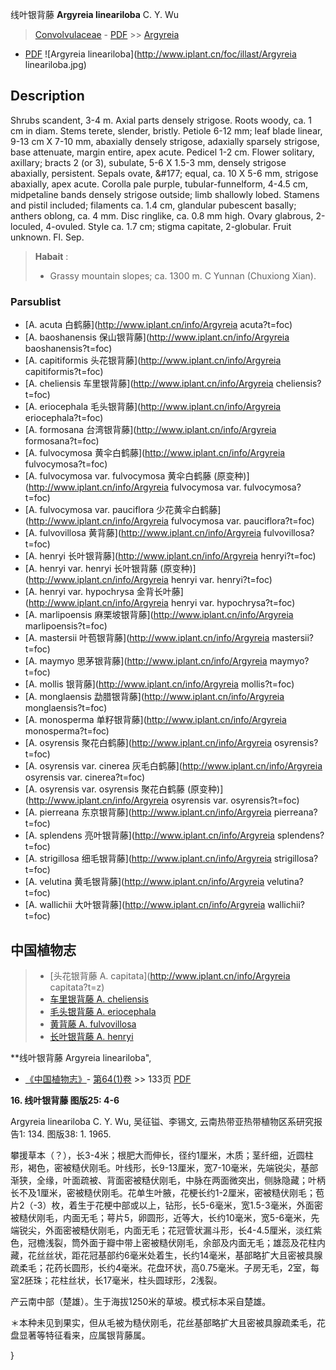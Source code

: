 线叶银背藤 **Argyreia lineariloba** C. Y. Wu

> [Convolvulaceae](http://www.iplant.cn/info/Convolvulaceae?t=foc) - [PDF](http://www.iplant.cn/foc/pdf/Convolvulaceae.pdf) >> [Argyreia](http://www.iplant.cn/info/Argyreia?t=foc)
 - [PDF](http://www.iplant.cn/foc/pdf/Argyreia.pdf)
![Argyreia lineariloba](http://www.iplant.cn/foc/illast/Argyreia lineariloba.jpg)

## Description

Shrubs scandent, 3-4 m. Axial parts densely strigose. Roots woody, ca. 1 cm in diam. Stems terete, slender, bristly. Petiole 6-12 mm; leaf blade linear, 9-13 cm X 7-10 mm, abaxially densely strigose, adaxially sparsely strigose, base attenuate, margin entire, apex acute. Pedicel 1-2 cm. Flower solitary, axillary; bracts 2 (or 3), subulate, 5-6 X 1.5-3 mm, densely strigose abaxially, persistent. Sepals ovate, &amp;#177; equal, ca. 10 X 5-6 mm, strigose abaxially, apex acute. Corolla pale purple, tubular-funnelform, 4-4.5 cm, midpetaline bands densely strigose outside; limb shallowly lobed. Stamens and pistil included; filaments ca. 1.4 cm, glandular pubescent basally; anthers oblong, ca. 4 mm. Disc ringlike, ca. 0.8 mm high. Ovary glabrous, 2-loculed, 4-ovuled. Style ca. 1.7 cm; stigma capitate, 2-globular. Fruit unknown. Fl. Sep.

> **Habait** : 
>* Grassy mountain slopes; ca. 1300 m. C Yunnan (Chuxiong Xian).

### Parsublist

* [A.  acuta  白鹤藤](http://www.iplant.cn/info/Argyreia acuta?t=foc)
* [A.  baoshanensis  保山银背藤](http://www.iplant.cn/info/Argyreia baoshanensis?t=foc)
* [A.  capitiformis  头花银背藤](http://www.iplant.cn/info/Argyreia capitiformis?t=foc)
* [A.  cheliensis  车里银背藤](http://www.iplant.cn/info/Argyreia cheliensis?t=foc)
* [A.  eriocephala  毛头银背藤](http://www.iplant.cn/info/Argyreia eriocephala?t=foc)
* [A.  formosana  台湾银背藤](http://www.iplant.cn/info/Argyreia formosana?t=foc)
* [A.  fulvocymosa  黄伞白鹤藤](http://www.iplant.cn/info/Argyreia fulvocymosa?t=foc)
* [A.  fulvocymosa var. fulvocymosa  黄伞白鹤藤 (原变种)](http://www.iplant.cn/info/Argyreia fulvocymosa var. fulvocymosa?t=foc)
* [A.  fulvocymosa var. pauciflora  少花黄伞白鹤藤](http://www.iplant.cn/info/Argyreia fulvocymosa var. pauciflora?t=foc)
* [A.  fulvovillosa  黄背藤](http://www.iplant.cn/info/Argyreia fulvovillosa?t=foc)
* [A.  henryi  长叶银背藤](http://www.iplant.cn/info/Argyreia henryi?t=foc)
* [A.  henryi var. henryi  长叶银背藤 (原变种)](http://www.iplant.cn/info/Argyreia henryi var. henryi?t=foc)
* [A.  henryi var. hypochrysa  金背长叶藤](http://www.iplant.cn/info/Argyreia henryi var. hypochrysa?t=foc)
* [A.  marlipoensis  麻栗坡银背藤](http://www.iplant.cn/info/Argyreia marlipoensis?t=foc)
* [A.  mastersii  叶苞银背藤](http://www.iplant.cn/info/Argyreia mastersii?t=foc)
* [A.  maymyo  思茅银背藤](http://www.iplant.cn/info/Argyreia maymyo?t=foc)
* [A.  mollis  银背藤](http://www.iplant.cn/info/Argyreia mollis?t=foc)
* [A.  monglaensis  勐腊银背藤](http://www.iplant.cn/info/Argyreia monglaensis?t=foc)
* [A.  monosperma  单籽银背藤](http://www.iplant.cn/info/Argyreia monosperma?t=foc)
* [A.  osyrensis  聚花白鹤藤](http://www.iplant.cn/info/Argyreia osyrensis?t=foc)
* [A.  osyrensis var. cinerea  灰毛白鹤藤](http://www.iplant.cn/info/Argyreia osyrensis var. cinerea?t=foc)
* [A.  osyrensis var. osyrensis  聚花白鹤藤 (原变种)](http://www.iplant.cn/info/Argyreia osyrensis var. osyrensis?t=foc)
* [A.  pierreana  东京银背藤](http://www.iplant.cn/info/Argyreia pierreana?t=foc)
* [A.  splendens  亮叶银背藤](http://www.iplant.cn/info/Argyreia splendens?t=foc)
* [A.  strigillosa  细毛银背藤](http://www.iplant.cn/info/Argyreia strigillosa?t=foc)
* [A.  velutina  黄毛银背藤](http://www.iplant.cn/info/Argyreia velutina?t=foc)
* [A.  wallichii  大叶银背藤](http://www.iplant.cn/info/Argyreia wallichii?t=foc)

## 中国植物志

> * [头花银背藤  A.  capitata](http://www.iplant.cn/info/Argyreia capitata?t=z)
> * [车里银背藤  A.  cheliensis](Argyreia-cheliensis-车里银背藤.md)
> * [毛头银背藤  A.  eriocephala](Argyreia-eriocephala-毛头银背藤.md)
> * [黄背藤  A.  fulvovillosa](Argyreia-fulvovillosa-黄背藤.md)
> * [长叶银背藤  A.  henryi](Argyreia-henryi-长叶银背藤.md)

**线叶银背藤 Argyreia lineariloba",

* [《中国植物志》](http://www.iplant.cn/frps)- [第64(1)卷](http://www.iplant.cn/frps/vol/64(1)) >> 133页 [PDF](http://www.iplant.cn/frps/pdf/64(1)/133a.pdf)

**16. 线叶银背藤 图版25: 4-6**

Argyreia lineariloba C. Y. Wu, 吴征镒、李锡文, 云南热带亚热带植物区系研究报告1: 134. 图版38: 1. 1965.

攀援草本（？），长3-4米；根肥大而伸长，径约1厘米，木质；茎纤细，近圆柱形，褐色，密被糙伏刚毛。叶线形，长9-13厘米，宽7-10毫米，先端锐尖，基部渐狭，全缘，叶面疏被、背面密被糙伏刚毛，中脉在两面微突出，侧脉隐藏；叶柄长不及1厘米，密被糙伏刚毛。花单生叶腋，花梗长约1-2厘米，密被糙伏刚毛；苞片2（-3）枚，着生于花梗中部或以上，钻形，长5-6毫米，宽1.5-3毫米，外面密被糙伏刚毛，内面无毛；萼片5，卵圆形，近等大，长约10毫米，宽5-6毫米，先端锐尖，外面密被糙伏刚毛，内面无毛；花冠管状漏斗形，长4-4.5厘米，淡红紫色，冠檐浅裂，筒外面于瓣中带上密被糙伏刚毛，余部及内面无毛；雄蕊及花柱内藏，花丝丝状，距花冠基部约6毫米处着生，长约14毫米，基部略扩大且密被具腺疏柔毛；花药长圆形，长约4毫米。花盘环状，高0.75毫米。子房无毛，2室，每室2胚珠；花柱丝状，长17毫米，柱头圆球形，2浅裂。

产云南中部（楚雄）。生于海拔1250米的草坡。模式标本采自楚雄。

＊本种未见到果实，但从毛被为糙伏刚毛，花丝基部略扩大且密被具腺疏柔毛，花盘显著等特征看来，应属银背藤属。

}